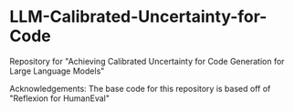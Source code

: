 # LLM-Calibrated-Uncertainty-for-Code

 Repository for "Achieving Calibrated Uncertainty for Code Generation for Large Language Models"


Acknowledgements: The base code for this repository is based off of "Reflexion for HumanEval"
